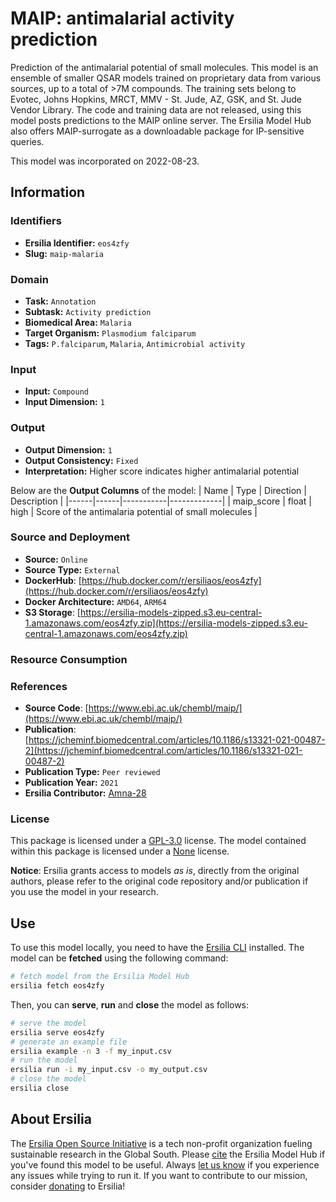 # MAIP: antimalarial activity prediction

Prediction of the antimalarial potential of small molecules. This model is an ensemble of smaller QSAR models trained on proprietary data from various sources, up to a total of >7M compounds. The training sets belong to Evotec, Johns Hopkins, MRCT, MMV - St. Jude, AZ, GSK, and St. Jude Vendor Library. The code and training data are not released, using this model posts predictions to the MAIP online server. The Ersilia Model Hub also offers MAIP-surrogate as a downloadable package for IP-sensitive queries.

This model was incorporated on 2022-08-23.

## Information
### Identifiers
- **Ersilia Identifier:** `eos4zfy`
- **Slug:** `maip-malaria`

### Domain
- **Task:** `Annotation`
- **Subtask:** `Activity prediction`
- **Biomedical Area:** `Malaria`
- **Target Organism:** `Plasmodium falciparum`
- **Tags:** `P.falciparum`, `Malaria`, `Antimicrobial activity`

### Input
- **Input:** `Compound`
- **Input Dimension:** `1`

### Output
- **Output Dimension:** `1`
- **Output Consistency:** `Fixed`
- **Interpretation:** Higher score indicates higher antimalarial potential

Below are the **Output Columns** of the model:
| Name | Type | Direction | Description |
|------|------|-----------|-------------|
| maip_score | float | high | Score of the antimalaria potential of small molecules |


### Source and Deployment
- **Source:** `Online`
- **Source Type:** `External`
- **DockerHub**: [https://hub.docker.com/r/ersiliaos/eos4zfy](https://hub.docker.com/r/ersiliaos/eos4zfy)
- **Docker Architecture:** `AMD64`, `ARM64`
- **S3 Storage**: [https://ersilia-models-zipped.s3.eu-central-1.amazonaws.com/eos4zfy.zip](https://ersilia-models-zipped.s3.eu-central-1.amazonaws.com/eos4zfy.zip)

### Resource Consumption


### References
- **Source Code**: [https://www.ebi.ac.uk/chembl/maip/](https://www.ebi.ac.uk/chembl/maip/)
- **Publication**: [https://jcheminf.biomedcentral.com/articles/10.1186/s13321-021-00487-2](https://jcheminf.biomedcentral.com/articles/10.1186/s13321-021-00487-2)
- **Publication Type:** `Peer reviewed`
- **Publication Year:** `2021`
- **Ersilia Contributor:** [Amna-28](https://github.com/Amna-28)

### License
This package is licensed under a [GPL-3.0](https://github.com/ersilia-os/ersilia/blob/master/LICENSE) license. The model contained within this package is licensed under a [None](LICENSE) license.

**Notice**: Ersilia grants access to models _as is_, directly from the original authors, please refer to the original code repository and/or publication if you use the model in your research.


## Use
To use this model locally, you need to have the [Ersilia CLI](https://github.com/ersilia-os/ersilia) installed.
The model can be **fetched** using the following command:
```bash
# fetch model from the Ersilia Model Hub
ersilia fetch eos4zfy
```
Then, you can **serve**, **run** and **close** the model as follows:
```bash
# serve the model
ersilia serve eos4zfy
# generate an example file
ersilia example -n 3 -f my_input.csv
# run the model
ersilia run -i my_input.csv -o my_output.csv
# close the model
ersilia close
```

## About Ersilia
The [Ersilia Open Source Initiative](https://ersilia.io) is a tech non-profit organization fueling sustainable research in the Global South.
Please [cite](https://github.com/ersilia-os/ersilia/blob/master/CITATION.cff) the Ersilia Model Hub if you've found this model to be useful. Always [let us know](https://github.com/ersilia-os/ersilia/issues) if you experience any issues while trying to run it.
If you want to contribute to our mission, consider [donating](https://www.ersilia.io/donate) to Ersilia!
